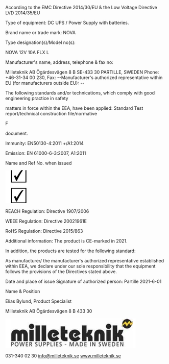 According to the EMC Directive 2014/30/EU & the Low Voltage Directive LVD 2014/35/EU

Type of equipment: DC UPS / Power Supply with batteries.

Brand name or trade mark: NOVA

Type designation(s)/Model no(s):

NOVA 12V 10A FLX L

Manufacturer's name, address, telephone & fax no:

Milleteknik AB Ögärdesvägen 8 B SE-433 30 PARTILLE, SWEDEN Phone: +46-31-34 00 230, Fax: --Manufacturer's authorized representative within EU (for manufacturers outside EU): --

The following standards and/or technications, which comply with good engineering practice in safety

matters in force within the EEA, have been applied: Standard Test report/technical construction file/normative

F

document.

Immunity: EN50130-4:2011 +/A1:2014

Emission: EN 61000-6-3:2007, A1:2011

Name and Ref No. when issued

![](_page_0_Picture_13.jpeg)

REACH Regulation: Directive 1907/2006

WEEE Regulation: Directive 20021961E

RoHS Regulation: Directive 2015/863

Additional information: The product is CE-marked in 2021.

In addition, the products are tested for the following standard:

As manufacturer/ the manufacturer's authorized representative established within EEA, we declare under our sole responsibility that the equipment follows the provisions of the Directives stated above.

Date and place of issue Signature of authorized person: Partille 2021-6-01

Name & Position

Elias Bylund, Product Specialist

Milleteknik AB Ögärdesvägen 8 B 433 30

![](_page_0_Picture_24.jpeg)

031-340 02 30 info@milleteknik.se www.milleteknik.se